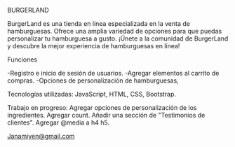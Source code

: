 BURGERLAND

BurgerLand es una tienda en línea especializada en la venta de hamburguesas. Ofrece una amplia variedad de opciones para que puedas personalizar tu hamburguesa a gusto. 
¡Únete a la comunidad de BurgerLand y descubre la mejor experiencia de hamburguesas en línea!

Funciones

-Registro e inicio de sesión de usuarios.
-Agregar elementos al carrito de compras.
-Opciones de personalización de hamburguesas,

Tecnologías utilizadas:
JavaScript, HTML, CSS, Bootstrap.

Trabajo en progreso:
Agregar opciones de personalización de los ingredientes.
Agregar count.
Añadir una sección de "Testimonios de clientes".
Agregar @media a h4 h5.



Janamiyen@gmail.com
